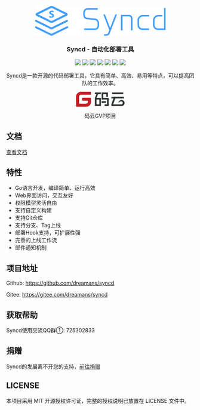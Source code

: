 <p align="center">
    <img align="center" src="docs/assets/img/logo-blue.svg" width="350px" />
</p>
<h3 align="center">Syncd - 自动化部署工具</h3>
<p align="center">
    <a href="https://travis-ci.org/dreamans/syncd"><img src="https://img.shields.io/travis/dreamans/syncd/master.svg" /></a>
    <a href="https://github.com/dreamans/syncd/blob/master/LICENSE"><img src="https://img.shields.io/github/license/dreamans/syncd.svg" /></a>
    <a href="https://github.com/dreamans/syncd/releases"><img src="https://img.shields.io/github/release/dreamans/syncd.svg" /></a>
    <a href="https://github.com/dreamans/syncd/stargazers"><img src="https://img.shields.io/github/stars/dreamans/syncd.svg" /></a>
    <a href="https://github.com/dreamans/syncd/network/members"><img src="https://img.shields.io/github/forks/dreamans/syncd.svg" /></a>
    <a href='https://gitee.com/dreamans/syncd/stargazers'><img src='https://gitee.com/dreamans/syncd/badge/star.svg?theme=dark' /></a>
    <a href='https://gitee.com/dreamans/syncd/members'><img src='https://gitee.com/dreamans/syncd/badge/fork.svg?theme=dark' /></a>
</p>
<p align="center">Syncd是一款开源的代码部署工具，它具有简单、高效、易用等特点，可以提高团队的工作效率。</p>
<p align="center"><a href="https://gitee.com/dreamans/syncd"><img width="130px" align="center" src="docs/assets/img/gitee-logo-black.svg" /></a></p>
<p align="center">码云GVP项目</p>

## 文档

[查看文档](https://rsy.me/syncd)

## 特性

- Go语言开发，编译简单、运行高效
- Web界面访问，交互友好
- 权限模型灵活自由
- 支持自定义构建
- 支持Git仓库
- 支持分支、Tag上线
- 部署Hook支持，可扩展性强
- 完善的上线工作流
- 邮件通知机制

## 项目地址

Github: https://github.com/dreamans/syncd

Gitee: https://gitee.com/dreamans/syncd

## 获取帮助

Syncd使用交流QQ群①: 725302833

## 捐赠

Syncd的发展离不开您的支持，[前往捐赠](https://rsy.me/syncd/#donate.md)

## LICENSE

本项目采用 MIT 开源授权许可证，完整的授权说明已放置在 LICENSE 文件中。
